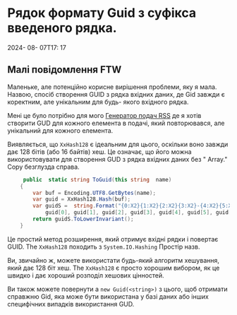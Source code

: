 # Рядок формату Guid з суфікса введеного рядка.

<!--category-- C# -->
<datetime class="hidden">2024- 08- 07T17: 17</datetime>

## Малі повідомлення FTW

Маленьке, але потенційно корисне вирішення проблеми, яку я мала. Назвою, спосіб створення GUID з рядка вхідних даних, де Gid завжди є коректним, але унікальним для будь- якого вхідного рядка.

Мені це було потрібно для мого [Генератор подач RSS](/blog/addinganrssfilewithaspnetcore) де я хотів створити GUD для кожного елемента в подачі, який повторювався, але унікальний для кожного елемента.

Виявляється, що `XxHash128` є ідеальним для цього, оскільки воно завжди дає 128 бітів (або 16 байтів) хеш. Це означає, що його можна використовувати для створення GUD з рядка вхідних даних без " Array." Copy безглузда справа.

```csharp
     public  static string ToGuid(this string  name)
    {
        var buf = Encoding.UTF8.GetBytes(name);
        var guid = XxHash128.Hash(buf);
        var guidS =  string.Format("{0:X2}{1:X2}{2:X2}{3:X2}-{4:X2}{5:X2}-{6:X2}{7:X2}-{8:X2}{9:X2}-{10:X2}{11:X2}{12:X2}{13:X2}{14:X2}{15:X2}", 
            guid[0], guid[1], guid[2], guid[3], guid[4], guid[5], guid[6], guid[7], guid[8], guid[9], guid[10], guid[11], guid[12], guid[13], guid[14], guid[15]);
        return guidS.ToLowerInvariant();
    }
```

Це простий метод розширення, який отримує вхідні рядки і повертає GUID. The `XxHash128` походить з `System.IO.Hashing` Простір назв.

Ви, звичайно ж, можете використати будь-який алгоритм хешування, який дає 128 біт хеш. The `XxHash128` є просто хорошим вибором, як це швидко і дає хороший розподіл хешових цінностей.

Ви також можете повернути a `new Guid(<string>)` з цього, щоб отримати справжню Gid, яка може бути використана у базі даних або інших специфічних випадків використання GUD.